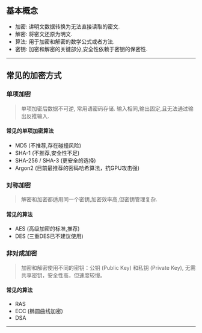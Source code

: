 ## 基本概念

- 加密: 讲明文数据转换为无法直接读取的密文.
- 解密: 将密文还原为明文.
- 算法: 用于加密和解密的数学公式或者方法.
- 密钥: 加密和解密的关键部分,安全性依赖于密钥的保密性.

---

## 常见的加密方式

### 单项加密

> 单项加密后数据不可逆, 常用语密码存储. 输入相同,输出固定,且无法通过输出反推输入.

#### 常见的单项加密算法

- MD5 (不推荐,存在碰撞风险)
- SHA-1 (不推荐,安全性不足)
- SHA-256 / SHA-3 (更安全的选择)
- Argon2 (目前最推荐的密码哈希算法，抗GPU攻击强)

### 对称加密

> 解密和加密都适用同一个密钥,加密效率高,但密钥管理复杂.

#### 常见的算法

- AES (高级加密的标准,推荐)
- DES (三重DES已不建议使用)

### 非对成加密

> 加密和解密使用不同的密钥：公钥 (Public Key) 和私钥 (Private Key), 无需共享密钥，安全性高，但速度较慢。

#### 常见的算法

- RAS
- ECC (椭圆曲线加密)
- DSA

---